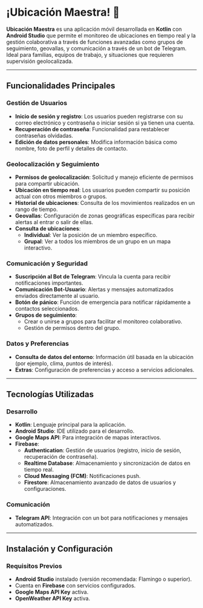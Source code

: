 # ¡Ubicación Maestra! 📍

**Ubicación Maestra** es una aplicación móvil desarrollada en **Kotlin** con **Android Studio** que permite el monitoreo de ubicaciones en tiempo real y la gestión colaborativa a través de funciones avanzadas como grupos de seguimiento, geovallas, y comunicación a través de un bot de Telegram. Ideal para familias, equipos de trabajo, y situaciones que requieren supervisión geolocalizada.

---

## Funcionalidades Principales

### Gestión de Usuarios
- **Inicio de sesión y registro**: Los usuarios pueden registrarse con su correo electrónico y contraseña o iniciar sesión si ya tienen una cuenta.
- **Recuperación de contraseña**: Funcionalidad para restablecer contraseñas olvidadas.
- **Edición de datos personales**: Modifica información básica como nombre, foto de perfil y detalles de contacto.

### Geolocalización y Seguimiento
- **Permisos de geolocalización**: Solicitud y manejo eficiente de permisos para compartir ubicación.
- **Ubicación en tiempo real**: Los usuarios pueden compartir su posición actual con otros miembros o grupos.
- **Historial de ubicaciones**: Consulta de los movimientos realizados en un rango de tiempo.
- **Geovallas**: Configuración de zonas geográficas específicas para recibir alertas al entrar o salir de ellas.
- **Consulta de ubicaciones**:
  - **Individual**: Ver la posición de un miembro específico.
  - **Grupal**: Ver a todos los miembros de un grupo en un mapa interactivo.

### Comunicación y Seguridad
- **Suscripción al Bot de Telegram**: Vincula la cuenta para recibir notificaciones importantes.
- **Comunicación Bot-Usuario**: Alertas y mensajes automatizados enviados directamente al usuario.
- **Botón de pánico**: Función de emergencia para notificar rápidamente a contactos seleccionados.
- **Grupos de seguimiento**:
  - Crear o unirse a grupos para facilitar el monitoreo colaborativo.
  - Gestión de permisos dentro del grupo.

### Datos y Preferencias
- **Consulta de datos del entorno**: Información útil basada en la ubicación (por ejemplo, clima, puntos de interés).
- **Extras**: Configuración de preferencias y acceso a servicios adicionales.

---

## Tecnologías Utilizadas

### Desarrollo
- **Kotlin**: Lenguaje principal para la aplicación.
- **Android Studio**: IDE utilizado para el desarrollo.
- **Google Maps API**: Para integración de mapas interactivos.
- **Firebase**:
  - **Authentication**: Gestión de usuarios (registro, inicio de sesión, recuperación de contraseña).
  - **Realtime Database**: Almacenamiento y sincronización de datos en tiempo real.
  - **Cloud Messaging (FCM)**: Notificaciones push.
  - **Firestore**: Almacenamiento avanzado de datos de usuarios y configuraciones.
  
### Comunicación
- **Telegram API**: Integración con un bot para notificaciones y mensajes automatizados.

---

## Instalación y Configuración

### Requisitos Previos
- **Android Studio** instalado (versión recomendada: Flamingo o superior).
- Cuenta en **Firebase** con servicios configurados.
- **Google Maps API Key** activa.
- **OpenWeather API Key** activa.
